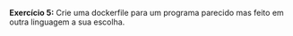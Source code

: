 **Exercício 5:** Crie uma dockerfile para um programa parecido mas feito em outra linguagem a sua escolha.